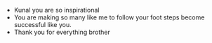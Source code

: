 -  Kunal you are so inspirational 
-  You are making so many like me to follow your foot steps become successful like you.
-  Thank you for everything brother

